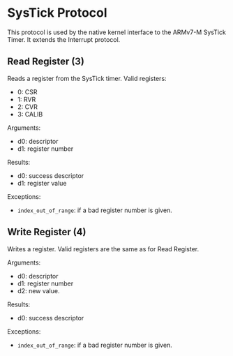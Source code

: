 SysTick Protocol
================

This protocol is used by the native kernel interface to the ARMv7-M SysTick
Timer.  It extends the Interrupt protocol.


Read Register (3)
-----------------

Reads a register from the SysTick timer.  Valid registers:

- 0: CSR
- 1: RVR
- 2: CVR
- 3: CALIB

Arguments:
- d0: descriptor
- d1: register number

Results:
- d0: success descriptor
- d1: register value

Exceptions:
- `index_out_of_range`: if a bad register number is given.


Write Register (4)
------------------

Writes a register.  Valid registers are the same as for Read Register.

Arguments:
- d0: descriptor
- d1: register number
- d2: new value.

Results:
- d0: success descriptor

Exceptions:
- `index_out_of_range`: if a bad register number is given.


